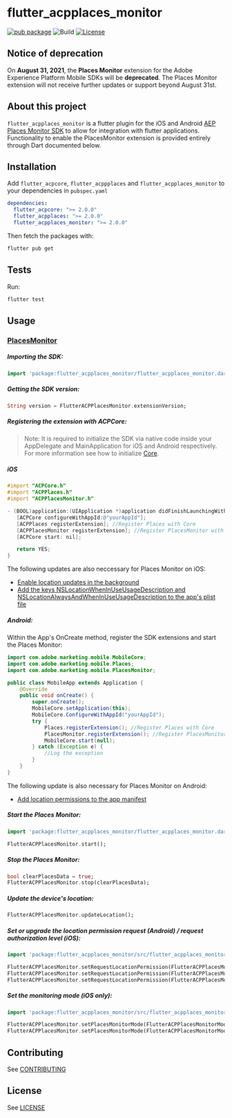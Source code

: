 # flutter_acpplaces_monitor

[![pub package](https://img.shields.io/pub/v/flutter_acpplaces_monitor.svg)](https://pub.dartlang.org/packages/flutter_acpplaces_monitor) ![Build](https://github.com/adobe/flutter_acpplaces_monitor/workflows/Dart%20Unit%20Tests%20+%20Android%20Build%20+%20iOS%20Build/badge.svg) [![License](https://img.shields.io/badge/License-Apache%202.0-blue.svg)](https://opensource.org/licenses/Apache-2.0)

## Notice of deprecation

On **August 31, 2021**, the **Places Monitor** extension for the Adobe Experience Platform Mobile SDKs will be **deprecated**. The Places Monitor extension will not receive further updates or support beyond August 31st.

## About this project

`flutter_acpplaces_monitor` is a flutter plugin for the iOS and Android [AEP Places Monitor SDK](https://aep-sdks.gitbook.io/docs/using-mobile-extensions/adobe-places) to allow for integration with flutter applications. Functionality to enable the PlacesMonitor extension is provided entirely through Dart documented below.

## Installation

Add `flutter_acpcore`, `flutter_acppplaces` and `flutter_acpplaces_monitor` to your dependencies in `pubspec.yaml`

```yaml
dependencies:
  flutter_acpcore: ">= 2.0.0"
  flutter_acpplaces: ">= 2.0.0"
  flutter_acpplaces_monitor: ">= 2.0.0"
```

Then fetch the packages with:

```bash
flutter pub get
```

## Tests

Run:

```bash
flutter test
```

## Usage

### [PlacesMonitor](https://aep-sdks.gitbook.io/docs/using-mobile-extensions/adobe-places)

##### Importing the SDK:
```dart
import 'package:flutter_acpplaces_monitor/flutter_acpplaces_monitor.dart';
```

##### Getting the SDK version:
 ```dart
String version = FlutterACPPlacesMonitor.extensionVersion;
 ```

 ##### Registering the extension with ACPCore:

 > Note: It is required to initialize the SDK via native code inside your AppDelegate and MainApplication for iOS and Android respectively. For more information see how to initialize [Core](https://aep-sdks.gitbook.io/docs/getting-started/get-the-sdk#2-add-initialization-code).

 ##### **iOS**
 ```objective-c
#import "ACPCore.h"
#import "ACPPlaces.h"
#import "ACPPlacesMonitor.h"

- (BOOL)application:(UIApplication *)application didFinishLaunchingWithOptions:(NSDictionary*)launchOptions {
    [ACPCore configureWithAppId:@"yourAppId"];
    [ACPPlaces registerExtension]; //Register Places with Core
    [ACPPlacesMonitor registerExtension]; //Register PlacesMonitor with Core
    [ACPCore start: nil];

    return YES;
}
 ```
 The following updates are also neccessary for Places Monitor on iOS:

- [Enable location updates in the background](https://docs.adobe.com/content/help/en/places/using/places-ext-aep-sdks/places-monitor-extension/using-places-monitor-extension.html#enable-location-updates-background)
- [Add the keys NSLocationWhenInUseUsageDescription and NSLocationAlwaysAndWhenInUseUsageDescription to the app's plist file](https://docs.adobe.com/content/help/en/places/using/places-ext-aep-sdks/places-monitor-extension/using-places-monitor-extension.html#configuring-the-plist-keys)


 ##### **Android:**
 Within the App's OnCreate method, register the SDK extensions and start the Places Monitor:
```java
import com.adobe.marketing.mobile.MobileCore;
import com.adobe.marketing.mobile.Places;
import com.adobe.marketing.mobile.PlacesMonitor;

public class MobileApp extends Application {
    @Override
    public void onCreate() {
        super.onCreate();
        MobileCore.setApplication(this);
        MobileCore.ConfigureWithAppId("yourAppId");
        try {
            Places.registerExtension(); //Register Places with Core
            PlacesMonitor.registerExtension(); //Register PlacesMonitor with Core
            MobileCore.start(null);
        } catch (Exception e) {
            //Log the exception
        }
    }
}
```
The following update is also necessary for Places Monitor on Android:

- [Add location permissions to the app manifest](https://docs.adobe.com/content/help/en/places/using/places-ext-aep-sdks/places-monitor-extension/using-places-monitor-extension.html#add-permissions-to-the-manifest)

 ##### Start the Places Monitor:

 ```dart
import 'package:flutter_acpplaces_monitor/flutter_acpplaces_monitor.dart';

FlutterACPPlacesMonitor.start();
 ```

 ##### Stop the Places Monitor:

 ```dart
bool clearPlacesData = true;
FlutterACPPlacesMonitor.stop(clearPlacesData);
 ```

 ##### Update the device's location:

 ```dart
FlutterACPPlacesMonitor.updateLocation();
 ```

 ##### Set or upgrade the location permission request (Android) / request authorization level (iOS):

 ```dart
import 'package:flutter_acpplaces_monitor/src/flutter_acpplaces_monitor_location_permission.dart';

FlutterACPPlacesMonitor.setRequestLocationPermission(FlutterACPPlacesMonitorLocationPermission.ALWAYS_ALLOW);
FlutterACPPlacesMonitor.setRequestLocationPermission(FlutterACPPlacesMonitorLocationPermission.WHILE_USING_APP);
FlutterACPPlacesMonitor.setRequestLocationPermission(FlutterACPPlacesMonitorLocationPermission.NONE);
 ```

 ##### Set the monitoring mode (iOS only):

 ```dart
import 'package:flutter_acpplaces_monitor/src/flutter_acpplaces_monitor_modes.dart';

FlutterACPPlacesMonitor.setPlacesMonitorMode(FlutterACPPlacesMonitorModes.CONTINUOUS);
FlutterACPPlacesMonitor.setPlacesMonitorMode(FlutterACPPlacesMonitorModes.SIGNIFICANT_CHANGES);
 ```

## Contributing
See [CONTRIBUTING](CONTRIBUTING.md)

## License
See [LICENSE](LICENSE)

